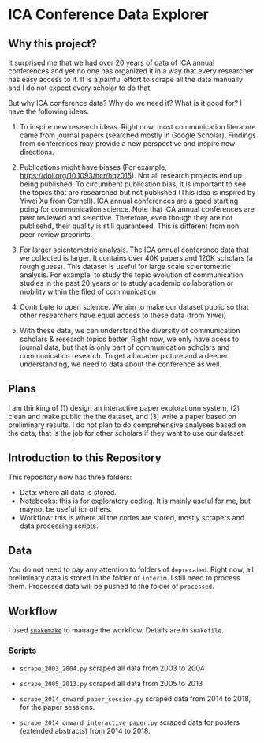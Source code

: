 # ICA Conference Data Explorer 

## Why this project?

It surprised me that we had over 20 years of data of ICA annual conferences and yet no one has organized it in a way that every researcher has easy access to it. It is a painful effort to scrape all the data manually and I do not expect every scholar to do that. 

But why ICA conference data? Why do we need it? What is it good for? I have the following ideas:

  1. To inspire new research ideas. Right now, most communication literature came from journal papers (searched mostly in Google Scholar). Findings from conferences may provide a new perspective and inspire new directions. 

  2. Publications might have biases (For example, https://doi.org/10.1093/hcr/hqz015). Not all research projects end up being published. To circumbent publication bias, it is important to see the topics that are researched but not published (This idea is inspired by Yiwei Xu from Cornell). ICA annual conferences are a good starting poing for communication science. Note that ICA annual conferences are peer reviewed and selective. Therefore, even though they are not publisehd, their quality is still quaranteed. This is different from non peer-review preprints. 

  3. For larger scientometric analysis. The ICA annual conference data that we collected is larger. It contains over 40K papers and 120K scholars (a rough guess). This dataset is useful for large scale scientometric analysis. For example, to study the topic evolution of communication studies in the past 20 years or to study academic collaboration or mobility within the filed of communication 

  4. Contribute to open science. We aim to make our dataset public so that other researchers have equal access to these data (from Yiwei)

  5. With these data, we can understand the diversity of communication scholars & research topics better. Right now, we only have acess to journal data, but that is only part of communication scholars and communication research. To get a broader picture and a deeper understanding, we need to data about the conference as well. 

## Plans

I am thinking of (1) design an interactive paper explorationn system, (2) clean and make public the the dataset, and (3) write a paper based on preliminary results. I do not plan to do comprehensive analyses based on the data; that is the job for other scholars if they want to use our dataset. 

## Introduction to this Repository

This repository now has three folders: 

  - Data: where all data is stored. 
  - Notebooks: this is for exploratory coding. It is mainly useful for me, but maynot be useful for others. 
  - Workflow: this is where all the codes are stored, mostly scrapers and data processing scripts. 

## Data

You do not need to pay any attention to folders of `deprecated`. Right now, all preliminary data is stored in the folder of `interim`. I still need to process them. Processed data will be pushed to the folder of `processed`.

## Workflow

I used [`snakemake`](https://github.com/hongtaoh/snakemake-tutorial) to manage the workflow. Details are in `Snakefile`.

### Scripts

- `scrape_2003_2004.py` scraped all data from 2003 to 2004

- `scrape_2005_2013.py` scraped all data from 2005 to 2013

- `scrape_2014_onward_paper_session.py` scraped data from 2014 to 2018, for the paper sessions. 

- `scrape_2014_onward_interactive_paper.py` scraped data for posters (extended abstracts) from 2014 to 2018. 
